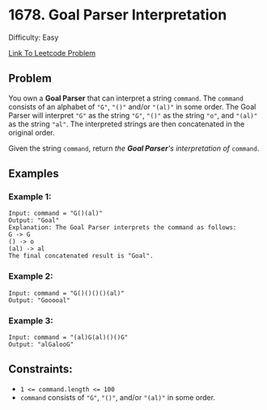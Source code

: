 # 1678. Goal Parser Interpretation
Difficulty: Easy

[Link To Leetcode Problem](https://leetcode.com/problems/goal-parser-interpretation/)

## Problem
You own a **Goal Parser** that can interpret a string `command`. The `command` consists of an alphabet of `"G"`, `"()"` and/or `"(al)"` in some order. The Goal Parser will interpret `"G"` as the string `"G"`, `"()"` as the string `"o"`, and `"(al)"` as the string `"al"`. The interpreted strings are then concatenated in the original order.

Given the string `command`, return *the **Goal Parser**'s interpretation of* `command`.

## Examples
### Example 1:
```
Input: command = "G()(al)"
Output: "Goal"
Explanation: The Goal Parser interprets the command as follows:
G -> G
() -> o
(al) -> al
The final concatenated result is "Goal".
```
### Example 2:
```
Input: command = "G()()()()(al)"
Output: "Gooooal"
```
### Example 3:
```
Input: command = "(al)G(al)()()G"
Output: "alGalooG"
```

## Constraints:
- `1 <= command.length <= 100`
- `command` consists of `"G"`, `"()"`, and/or `"(al)"` in some order.